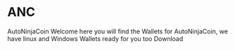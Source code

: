 # ANC
AutoNinjaCoin 
Welcome here you will find the Wallets for AutoNinjaCoin, we have linux and Windows Wallets ready for you too Download
